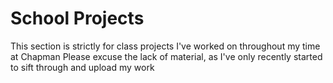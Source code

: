 # School Projects
This section is strictly for class projects I've worked on throughout my time at Chapman
Please excuse the lack of material, as I've only recently started to sift through and upload my work
